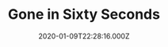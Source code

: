 ---
title: "Gone in Sixty Seconds"
year: 2000
date: 2020-01-09T22:28:16.000Z
permalink: /almanac/movies/2020-01-09-gone-in-sixty-seconds/index.html
rating: 3
---